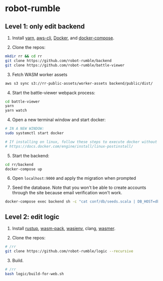 # robot-rumble

## Level 1: only edit backend
1. Install [yarn](https://yarnpkg.com/), [aws-cli](https://github.com/aws/aws-cli), [Docker](https://docs.docker.com/get-docker/), and [docker-compose](https://docs.docker.com/compose/install/).

2. Clone the repos:
```sh
mkdir rr && cd rr
git clone https://github.com/robot-rumble/backend
git clone https://github.com/robot-rumble/battle-viewer
```

3. Fetch WASM worker assets
```sh
aws s3 sync s3://rr-public-assets/worker-assets backend/public/dist/
```

4. Start the battle-viewer webpack process:
```sh
cd battle-viewer
yarn
yarn watch
```

4. Open a new terminal window and start docker:
```sh
# IN A NEW WINDOW:
sudo systemctl start docker

# If installing on linux, follow these steps to execute docker without root access:
# https://docs.docker.com/engine/install/linux-postinstall/
```

5. Start the backend:
```sh
cd rr/backend
docker-compose up
```

6. Open `localhost:9000` and apply the migration when prompted

7. Seed the database. Note that you won't be able to create accounts through the site because email verification won't work.
```sh
docker-compose exec backend sh -c "cat conf/db/seeds.scala | DB_HOST=db sbt console"
```

## Level 2: edit logic
1. Install [rustup](https://rustup.rs/), [wasm-pack](https://rustwasm.github.io/wasm-pack/installer/), [wasienv](https://github.com/wasienv/wasienv#install), clang, [wasmer](https://wasmer.io).

2. Clone the repos:
```sh
# /rr
git clone https://github.com/robot-rumble/logic --recursive
```

3. Build.
```sh
# /rr
bash logic/build-for-web.sh
```
